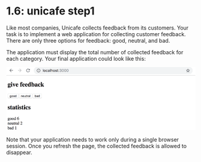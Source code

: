 # 1.6: unicafe step1

Like most companies, Unicafe collects feedback from its customers.
Your task is to implement a web application for collecting customer feedback.
There are only three options for feedback: good, neutral, and bad.

The application must display the total number of collected feedback for each category.
Your final application could look like this:

![App view](./images/app-view.png)

Note that your application needs to work only during a single browser session.
Once you refresh the page, the collected feedback is allowed to disappear.
